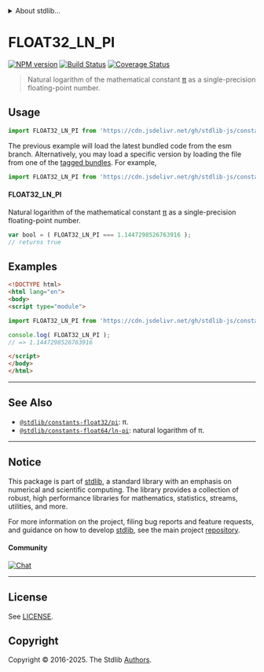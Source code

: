<!--

@license Apache-2.0

Copyright (c) 2024 The Stdlib Authors.

Licensed under the Apache License, Version 2.0 (the "License");
you may not use this file except in compliance with the License.
You may obtain a copy of the License at

   http://www.apache.org/licenses/LICENSE-2.0

Unless required by applicable law or agreed to in writing, software
distributed under the License is distributed on an "AS IS" BASIS,
WITHOUT WARRANTIES OR CONDITIONS OF ANY KIND, either express or implied.
See the License for the specific language governing permissions and
limitations under the License.

-->


<details>
  <summary>
    About stdlib...
  </summary>
  <p>We believe in a future in which the web is a preferred environment for numerical computation. To help realize this future, we've built stdlib. stdlib is a standard library, with an emphasis on numerical and scientific computation, written in JavaScript (and C) for execution in browsers and in Node.js.</p>
  <p>The library is fully decomposable, being architected in such a way that you can swap out and mix and match APIs and functionality to cater to your exact preferences and use cases.</p>
  <p>When you use stdlib, you can be absolutely certain that you are using the most thorough, rigorous, well-written, studied, documented, tested, measured, and high-quality code out there.</p>
  <p>To join us in bringing numerical computing to the web, get started by checking us out on <a href="https://github.com/stdlib-js/stdlib">GitHub</a>, and please consider <a href="https://opencollective.com/stdlib">financially supporting stdlib</a>. We greatly appreciate your continued support!</p>
</details>

# FLOAT32_LN_PI

[![NPM version][npm-image]][npm-url] [![Build Status][test-image]][test-url] [![Coverage Status][coverage-image]][coverage-url] <!-- [![dependencies][dependencies-image]][dependencies-url] -->

> Natural logarithm of the mathematical constant [π][pi] as a single-precision floating-point number.



<section class="usage">

## Usage

```javascript
import FLOAT32_LN_PI from 'https://cdn.jsdelivr.net/gh/stdlib-js/constants-float32-ln-pi@esm/index.mjs';
```
The previous example will load the latest bundled code from the esm branch. Alternatively, you may load a specific version by loading the file from one of the [tagged bundles](https://github.com/stdlib-js/constants-float32-ln-pi/tags). For example,

```javascript
import FLOAT32_LN_PI from 'https://cdn.jsdelivr.net/gh/stdlib-js/constants-float32-ln-pi@v0.0.1-esm/index.mjs';
```

#### FLOAT32_LN_PI

Natural logarithm of the mathematical constant [π][pi] as a single-precision floating-point number.

```javascript
var bool = ( FLOAT32_LN_PI === 1.1447298526763916 );
// returns true
```

</section>

<!-- /.usage -->

<section class="examples">

## Examples

<!-- TODO: better example -->

<!-- eslint no-undef: "error" -->

```html
<!DOCTYPE html>
<html lang="en">
<body>
<script type="module">

import FLOAT32_LN_PI from 'https://cdn.jsdelivr.net/gh/stdlib-js/constants-float32-ln-pi@esm/index.mjs';

console.log( FLOAT32_LN_PI );
// => 1.1447298526763916

</script>
</body>
</html>
```

</section>

<!-- /.examples -->

<!-- C interface documentation. -->



<!-- Section for related `stdlib` packages. Do not manually edit this section, as it is automatically populated. -->

<section class="related">

* * *

## See Also

-   <span class="package-name">[`@stdlib/constants-float32/pi`][@stdlib/constants/float32/pi]</span><span class="delimiter">: </span><span class="description">π.</span>
-   <span class="package-name">[`@stdlib/constants-float64/ln-pi`][@stdlib/constants/float64/ln-pi]</span><span class="delimiter">: </span><span class="description">natural logarithm of π.</span>

</section>

<!-- /.related -->

<!-- Section for all links. Make sure to keep an empty line after the `section` element and another before the `/section` close. -->


<section class="main-repo" >

* * *

## Notice

This package is part of [stdlib][stdlib], a standard library with an emphasis on numerical and scientific computing. The library provides a collection of robust, high performance libraries for mathematics, statistics, streams, utilities, and more.

For more information on the project, filing bug reports and feature requests, and guidance on how to develop [stdlib][stdlib], see the main project [repository][stdlib].

#### Community

[![Chat][chat-image]][chat-url]

---

## License

See [LICENSE][stdlib-license].


## Copyright

Copyright &copy; 2016-2025. The Stdlib [Authors][stdlib-authors].

</section>

<!-- /.stdlib -->

<!-- Section for all links. Make sure to keep an empty line after the `section` element and another before the `/section` close. -->

<section class="links">

[npm-image]: http://img.shields.io/npm/v/@stdlib/constants-float32-ln-pi.svg
[npm-url]: https://npmjs.org/package/@stdlib/constants-float32-ln-pi

[test-image]: https://github.com/stdlib-js/constants-float32-ln-pi/actions/workflows/test.yml/badge.svg?branch=v0.0.1
[test-url]: https://github.com/stdlib-js/constants-float32-ln-pi/actions/workflows/test.yml?query=branch:v0.0.1

[coverage-image]: https://img.shields.io/codecov/c/github/stdlib-js/constants-float32-ln-pi/main.svg
[coverage-url]: https://codecov.io/github/stdlib-js/constants-float32-ln-pi?branch=main

<!--

[dependencies-image]: https://img.shields.io/david/stdlib-js/constants-float32-ln-pi.svg
[dependencies-url]: https://david-dm.org/stdlib-js/constants-float32-ln-pi/main

-->

[chat-image]: https://img.shields.io/gitter/room/stdlib-js/stdlib.svg
[chat-url]: https://app.gitter.im/#/room/#stdlib-js_stdlib:gitter.im

[stdlib]: https://github.com/stdlib-js/stdlib

[stdlib-authors]: https://github.com/stdlib-js/stdlib/graphs/contributors

[umd]: https://github.com/umdjs/umd
[es-module]: https://developer.mozilla.org/en-US/docs/Web/JavaScript/Guide/Modules

[deno-url]: https://github.com/stdlib-js/constants-float32-ln-pi/tree/deno
[deno-readme]: https://github.com/stdlib-js/constants-float32-ln-pi/blob/deno/README.md
[umd-url]: https://github.com/stdlib-js/constants-float32-ln-pi/tree/umd
[umd-readme]: https://github.com/stdlib-js/constants-float32-ln-pi/blob/umd/README.md
[esm-url]: https://github.com/stdlib-js/constants-float32-ln-pi/tree/esm
[esm-readme]: https://github.com/stdlib-js/constants-float32-ln-pi/blob/esm/README.md
[branches-url]: https://github.com/stdlib-js/constants-float32-ln-pi/blob/main/branches.md

[stdlib-license]: https://raw.githubusercontent.com/stdlib-js/constants-float32-ln-pi/main/LICENSE

[pi]: https://en.wikipedia.org/wiki/Pi

<!-- <related-links> -->

[@stdlib/constants/float32/pi]: https://github.com/stdlib-js/constants-float32-pi/tree/esm

[@stdlib/constants/float64/ln-pi]: https://github.com/stdlib-js/constants-float64-ln-pi/tree/esm

<!-- </related-links> -->

</section>

<!-- /.links -->
